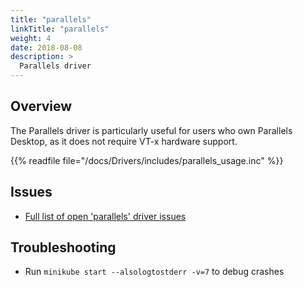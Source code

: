 ```yaml
---
title: "parallels"
linkTitle: "parallels"
weight: 4
date: 2018-08-08
description: >
  Parallels driver
---
```


## Overview

The Parallels driver is particularly useful for users who own Parallels Desktop, as it does not require VT-x hardware support.

{{% readfile file="/docs/Drivers/includes/parallels_usage.inc" %}}

## Issues

* [Full list of open 'parallels' driver issues](https://github.com/kubernetes/minikube/labels/co%2Fparallels)

## Troubleshooting

* Run `minikube start --alsologtostderr -v=7` to debug crashes
